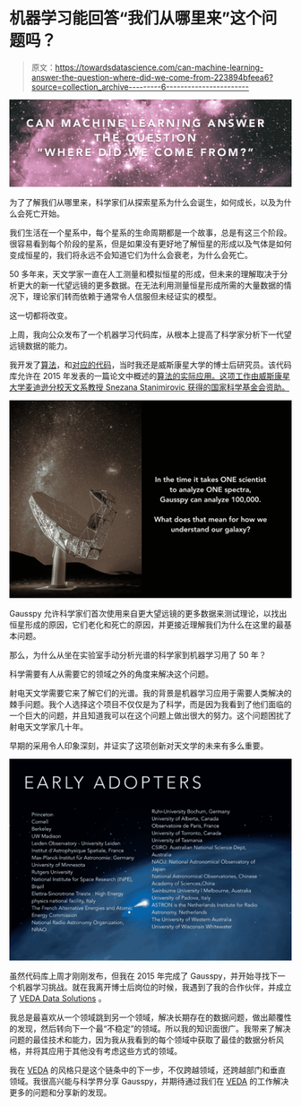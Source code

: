 # 机器学习能回答“我们从哪里来”这个问题吗？

> 原文：<https://towardsdatascience.com/can-machine-learning-answer-the-question-where-did-we-come-from-223894bfeea6?source=collection_archive---------6----------------------->

![](img/5ebd774d07d8db471f9c8447c888af04.png)

为了了解我们从哪里来，科学家们从探索星系为什么会诞生，如何成长，以及为什么会死亡开始。

我们生活在一个星系中，每个星系的生命周期都是一个故事，总是有这三个阶段。很容易看到每个阶段的星系，但是如果没有更好地了解恒星的形成以及气体是如何变成恒星的，我们将永远不会知道它们为什么会衰老，为什么会死亡。

50 多年来，天文学家一直在人工测量和模拟恒星的形成，但未来的理解取决于分析更大的新一代望远镜的更多数据。在无法利用测量恒星形成所需的大量数据的情况下，理论家们转而依赖于通常令人信服但未经证实的模型。

这一切都将改变。

上周，我向公众发布了一个机器学习代码库，从根本上提高了科学家分析下一代望远镜数据的能力。

我开发了[算法](http://iopscience.iop.org/article/10.1088/0004-6256/149/4/138)，和[对应的代码](https://github.com/gausspy/gausspy)，当时我还是威斯康星大学的博士后研究员。该代码库允许在 2015 年发表的一篇论文中概述的[算法的实际应用。这项工作由威斯康星大学麦迪逊分校天文系教授 Snezana Stanimirovic 获得的国家科学基金会资助。](http://adsabs.harvard.edu/abs/2015AJ....149..138L)

![](img/8981cb36b34dc3561899e9ed5c5e10ce.png)

Gausspy 允许科学家们首次使用来自更大望远镜的更多数据来测试理论，以找出恒星形成的原因，它们老化和死亡的原因，并更接近理解我们为什么在这里的最基本问题。

那么，为什么从坐在实验室手动分析光谱的科学家到机器学习用了 50 年？

科学需要有人从需要它的领域之外的角度来解决这个问题。

射电天文学需要它来了解它们的光谱。我的背景是机器学习应用于需要人类解决的棘手问题。我个人选择这个项目不仅仅是为了科学，而是因为我看到了他们面临的一个巨大的问题，并且知道我可以在这个问题上做出很大的努力。这个问题困扰了射电天文学家几十年。

早期的采用令人印象深刻，并证实了这项创新对天文学的未来有多么重要。

![](img/24c373abcdf147c549dac6bbf5b27309.png)

虽然代码库上周才刚刚发布，但我在 2015 年完成了 Gausspy，并开始寻找下一个机器学习挑战。就在我离开博士后岗位的时候，我遇到了我的合作伙伴，并成立了 [VEDA Data Solutions](http://www.vedadata.com) 。

我总是最喜欢从一个领域跳到另一个领域，解决长期存在的数据问题，做出颠覆性的发现，然后转向下一个最“不稳定”的领域。所以我的知识面很广。我带来了解决问题的最佳技术和能力，因为我从我看到的每个领域中获取了最佳的数据分析风格，并将其应用于其他没有考虑这些方式的领域。

我在 [VEDA](http://www.vedadata.com) 的风格只是这个链条中的下一步，不仅跨越领域，还跨越部门和垂直领域。我很高兴能与科学界分享 Gausspy，并期待通过我们在 [VEDA](http://www.vedadata.com) 的工作解决更多的问题和分享新的发现。
